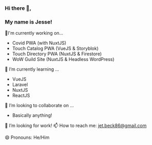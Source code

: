 ### Hi there 👋,
### My name is Jesse!

🔭I'm currently working on...
- Covid PWA (with NuxtJS)
- Touch Catalog PWA (VueJS & Storyblok)
- Touch Directory PWA (NuxtJS & Firestore)
- WoW Guild Site (NuxtJS & Headless WordPress)

🌱 I’m currently learning ... 
- VueJS
- Laravel
- NuxtJS
- ReactJS

👯 I’m looking to collaborate on ...
- Basically anything!

🤔 I’m looking for work!
📫 How to reach me: jet.beck86@gmail.com

😄 Pronouns: He/Him
<!--
**thewebbeckons/thewebbeckons** is a ✨ _special_ ✨ repository because its `README.md` (this file) appears on your GitHub profile.

Here are some ideas to get you started:

- 🔭 I’m currently working on ...
- 🌱 I’m currently learning ...
- 👯 I’m looking to collaborate on ...
- 🤔 I’m looking for help with ...
- 💬 Ask me about ...
- 📫 How to reach me: ...
- 😄 Pronouns: ...
- ⚡ Fun fact: ...
-->
